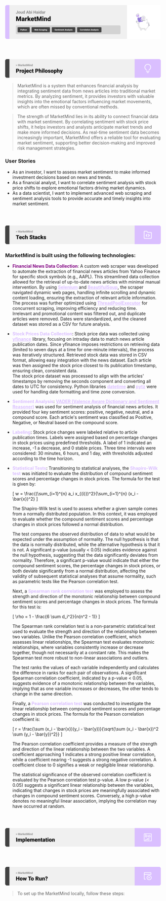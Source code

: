 <img src="./readme/title1.svg"/>

<br><br>

<!-- project philosophy -->
<img src="./readme/title2.svg"/>

> MarketMind is a system that enhances financial analysis by integrating sentiment data from news articles into traditional market metrics. By analyzing sentiment, it provides investors with valuable insights into the emotional factors influencing market movements, which are often missed by conventional methods.

> The strength of MarketMind lies in its ability to connect financial data with market sentiment. By correlating sentiment with stock price shifts, it helps investors and analysts anticipate market trends and make more informed decisions. As real-time sentiment data becomes increasingly important, MarketMind offers a reliable tool for evaluating market sentiment, supporting better decision-making and improved risk management strategies.

### User Stories
- As an investor, I want to assess market sentiment to make informed investment decisions based on news and trends.
- As a financial analyst, I want to correlate sentiment analysis with stock price shifts to explore emotional factors driving market dynamics.
- As a data scientist, I want to implement advanced web scraping and sentiment analysis tools to provide accurate and timely insights into market sentiment.

<br><br>
<!-- Tech stack -->
<img src="./readme/title3.svg"/>

###  MarketMind is built using the following technologies:

- <span style="color: purple">**Financial News Data Collection**</span>: A custom web scraper was developed to automate the extraction of financial news articles from Yahoo Finance for specific stock symbols (e.g., AAPL). This streamlined data collection allowed for the retrieval of up-to-date news articles with minimal manual intervention. By using <span style="color:#dabfff">**<a href="https://www.selenium.dev/" style="color:#dabfff">Selenium</a>**</span> and <span style="color:#dabfff">**<a href="https://www.crummy.com/software/BeautifulSoup/" style="color:#dabfff">BeautifulSoup</a>**</span>, the scraper navigated dynamic web pages, handling infinite scrolling and dynamic content loading, ensuring the extraction of relevant article information. The process was further optimized using <span style="color:#dabfff">**<a href="https://docs.python.org/3/library/concurrent.futures.html#concurrent.futures.ThreadPoolExecutor" style="color:#dabfff">ThreadPoolExecutor</a>**</span> for concurrent scraping, improving efficiency and reducing time.<br>
Irrelevant and promotional content was filtered out, and duplicate articles were removed. Dates were standardized, and the cleaned dataset was stored as a CSV for future analysis.

- <span style="color:#dabfff">**Stock Prices Data Collection**</span>: Stock price data was collected using <span style="color:#dabfff">**<a href="https://pypi.org/project/yfinance/" style="color:#dabfff">yfinance</a>**</span> library, focusing on intraday data to match news article publication dates. Since yfinance imposes restrictions on retrieving data (limited to seven days at a time for one-minute intervals), the process was iteratively structured. Retrieved stock data was stored in CSV format, allowing easy integration with the news dataset. Each article was then assigned the stock price closest to its publication timestamp, ensuring clean, consistent data.<br>
The stock price dataset was processed to align with the articles' timestamps by removing the seconds component and converting all dates to UTC for consistency. Python libraries <span style="color:#dabfff">**<a href="https://docs.python.org/3/library/datetime.html" style="color:#dabfff">datetime</a>**</span> and <span style="color:#dabfff">**<a href="https://pypi.org/project/pytz/" style="color:#dabfff">pytz</a>**</span> were used for handling date formatting and time zone conversion.

- <span style="color:#dabfff">**Sentiment Analysis**</span>: <span style="color:#dabfff">**<a href="https://github.com/cjhutto/vaderSentiment" style="color:#dabfff">VADER (Valence Aware Dictionary and Sentiment Reasoner)</a>**</span> was used for sentiment analysis of financial news articles. It provided four key sentiment scores: positive, negative, neutral, and a compound score. Each article's sentiment was classified as Positive, Negative, or Neutral based on the compound score.

- <span style="color:#dabfff">**Labeling**</span>: Stock price changes were labeled relative to article publication times. Labels were assigned based on percentage changes in stock prices using predefined thresholds. A label of 1 indicated an increase, -1 a decrease, and 0 stable prices. Three time intervals were considered: 30 minutes, 6 hours, and 1 day, with thresholds adjusted according to the time horizon.
- <span style="color:#dabfff">**Statistical Tests**</span>: Transitioning to statistical analyses, the <span style="color:#dabfff">**Shapiro-Wilk test**</span> was initiated to evaluate the distribution of compound sentiment scores and percentage changes in stock prices. The formula for the test is given by:

   \[
   w = \frac{(\sum_{i=1}^{n} a_i x_{(i)})^2}{\sum_{i=1}^{n} (x_i - \bar{x})^2}
   \]

   The Shapiro-Wilk test is used to assess whether a given sample comes from a normally distributed population. In this context, it was employed to evaluate whether the compound sentiment scores and percentage changes in stock prices followed a normal distribution. 

   The test compares the observed distribution of data to what would be expected under the assumption of normality. The null hypothesis is that the data is normally distributed, while the alternative hypothesis is that it is not. A significant p-value (usually < 0.05) indicates evidence against the null hypothesis, suggesting that the data significantly deviates from normality. Therefore, a significant p-value would indicate that either the compound sentiment scores, the percentage changes in stock prices, or both deviate significantly from a normal distribution, affecting the validity of subsequent statistical analyses that assume normality, such as parametric tests like the Pearson correlation test.<br>

   Next, a <span style="color:#dabfff">**Spearman rank correlation test**</span> was employed to assess the strength and direction of the monotonic relationship between compound sentiment scores and percentage changes in stock prices. The formula for this test is:

   \[
   \rho = 1 - \frac{6 \sum d_i^2}{n(n^2 - 1)}
   \]

   The Spearman rank correlation test is a non-parametric statistical test used to evaluate the strength and direction of the relationship between two variables. Unlike the Pearson correlation coefficient, which assesses linear relationships, the Spearman test evaluates monotonic relationships, where variables consistently increase or decrease together, though not necessarily at a constant rate. This makes the Spearman test more robust to non-linear associations and outliers.<br>

   The test ranks the values of each variable independently and calculates the difference in ranks for each pair of observations. A significant Spearman correlation coefficient, indicated by a p-value < 0.05, suggests evidence of a monotonic relationship between the variables, implying that as one variable increases or decreases, the other tends to change in the same direction.<br>

   Finally, a <span style="color:#dabfff">**Pearson correlation test**</span> was conducted to investigate the linear relationship between compound sentiment scores and percentage changes in stock prices. The formula for the Pearson correlation coefficient is:

   \[
   r = \frac{\sum (x_i - \bar{x})(y_i - \bar{y})}{\sqrt{\sum (x_i - \bar{x})^2 \sum (y_i - \bar{y})^2}}
   \]

   The Pearson correlation coefficient provides a measure of the strength and direction of the linear relationship between the two variables. A coefficient approaching 1 indicates a strong positive linear correlation, while a coefficient nearing -1 suggests a strong negative correlation. A coefficient close to 0 signifies a weak or negligible linear relationship.<br>

   The statistical significance of the observed correlation coefficient is evaluated by the Pearson correlation test p-value. A low p-value (< 0.05) suggests a significant linear relationship between the variables, indicating that changes in stock prices are meaningfully associated with changes in compound sentiment scores. Conversely, a high p-value denotes no meaningful linear association, implying the correlation may have occurred at random.


<br><br>


<!-- Database Design -->
<!-- <img src="./readme/title5.svg"/>

###  Star Schema:
The star schema for TerrAlert offers several advantages, including simplicity, as its clear structure with a central fact table and surrounding dimension tables makes data access intuitive and easy to navigate. It provides improved performance for queries on large datasets, crucial for analyzing both historical records and real-time data.

<img src="./readme/ER_Diagram.png"/>


<br><br> -->


<!-- Implementation -->
<img src="./readme/title6.svg"/>


<!-- ### User Screens (Power BI report)

| Landing Page                          | Overview                                |
| ----------------------------------------- | ----------------------------------------- |
| ![Demo](./readme/landing_page.png) | ![Demo](./readme/overview.png) |

| Country-Specific Drill-Through          | Sneak Peek                          |
| --------------------------------- | -------------------------------------- |
| ![Demo](./readme/country_drill_through.png) | ![Demo](./readme/sneak_peek1.gif) |

### User Screens (Python)

| Real Time Earthquake Monitoring                          | 
| ----------------------------------------- | 
| <img src="./readme/earthquakes.gif" width="800" height="auto" /> |
<!-- | ![Demo](./readme/earthquake.gif) | -->


<br><br> 


<!-- Unit Testing -->
<!-- <img src="./readme/title9.svg"/>

###  Ensuring Quality: The Importance of Data Validation:

- Data validation ensures the accuracy of the ETL process through detailed logging. During extraction, logs track data sources and any access issues. In transformation, they document processing steps and validation checks. The loading phase logs capture the success of data uploads and any conflicts. These logs are essential for monitoring data flow and maintaining data quality, ensuring the final dataset is reliable for analysis.
<br><br>

| Logs                        | 
| ----------------------------------------- | 
| ![Demo](./readme/logs.png) |


<br><br> -->


<!-- How to run -->
<img src="./readme/title10.svg"/>

> To set up the MarketMind locally, follow these steps:

<!-- ### Prerequisites

Make sure to have the following dependencies installed:

- PostgreSQL
- Required Python libraries (listed in requirements.txt)

### Installation
1. Clone the repository:
   ```
      git clone https://github.com/joudabihaidar/TerrAlert.git
   ```
2. Install the necessary Python libraries:
   ```
      pip install -r requirements.txt
   ```
Now, you should be able to run the project locally and explore its features. -->

